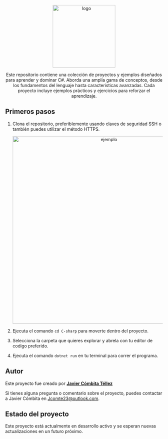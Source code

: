 <p align="center"><img src="https://upload.wikimedia.org/wikipedia/commons/thumb/d/d2/C_Sharp_Logo_2023.svg/640px-C_Sharp_Logo_2023.svg.png" width="200" alt="logo"></p>

<p align="center">Este repositorio contiene una colección de proyectos y ejemplos diseñados para aprender y dominar C#. Aborda una amplia gama de conceptos, desde los fundamentos del lenguaje hasta características avanzadas. Cada proyecto incluye ejemplos prácticos y ejercicios para reforzar el aprendizaje.</p>

## Primeros pasos

1. Clona el repositorio, preferiblemente usando claves de seguridad SSH o también puedes utilizar el método HTTPS.

   <p align="center"><img src="https://happygitwithr.com/img/github-https-or-ssh-url-annotated.png" width="600" alt="ejemplo"></p>

2. Ejecuta el comando `cd C-sharp` para moverte dentro del proyecto.

3. Selecciona la carpeta que quieres explorar y abrela con tu editor de codigo preferido.

4. Ejecuta el comando `dotnet run` en tu terminal para correr el programa.

## Autor

Este proyecto fue creado por **[Javier Cómbita Téllez](https://github.com/jcomte23)**

Si tienes alguna pregunta o comentario sobre el proyecto, puedes contactar a Javier Cómbita en [Jcomte23@outlook.com](mailto:jcomte23@outlook.com).

## Estado del proyecto

Este proyecto está actualmente en desarrollo activo y se esperan nuevas actualizaciones en un futuro próximo.
